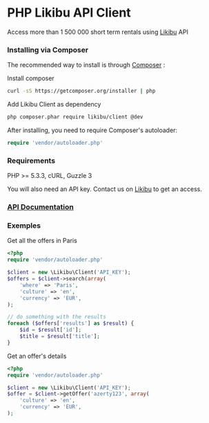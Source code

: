 PHP Likibu API Client
=============================

Access more than 1 500 000 short term rentals using [Likibu](http://www.likibu.com) API


### Installing via Composer

The recommended way to install is through [Composer](http://getcomposer.org) :

Install composer
```bash
curl -sS https://getcomposer.org/installer | php
```

Add Likibu Client as dependency
```bash
php composer.phar require likibu/client @dev
```

After installing, you need to require Composer's autoloader:

```php
require 'vendor/autoloader.php'
```

### Requirements

PHP >= 5.3.3, cURL, Guzzle 3

You will also need an API key. Contact us on [Likibu](http://www.likibu.com) to get an access.

### [API Documentation](http://api.likibu.com/doc/)

### Exemples

Get all the offers in Paris

```php
<?php
require 'vendor/autoloader.php'

$client = new \Likibu\Client('API_KEY');
$offers = $client->search(array(
    'where' => 'Paris',
    'culture' => 'en',
    'currency' => 'EUR',
);

// do something with the results
foreach ($offers['results'] as $result) {
    $id = $result['id'];
    $title = $result['title'];
}
```

Get an offer's details

```php
<?php
require 'vendor/autoloader.php'

$client = new \Likibu\Client('API_KEY');
$offer = $client->getOffer('azerty123', array(
    'culture' => 'en',
    'currency' => 'EUR',
);
```
